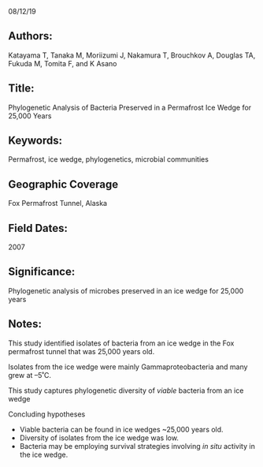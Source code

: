 08/12/19
## Authors:
Katayama T, Tanaka M, Moriizumi J, Nakamura T, Brouchkov A, Douglas TA, Fukuda M, Tomita F, and K Asano
## Title:
Phylogenetic Analysis of Bacteria Preserved in a Permafrost Ice Wedge for 25,000 Years
## Keywords:
Permafrost, ice wedge, phylogenetics, microbial communities
## Geographic Coverage
Fox Permafrost Tunnel, Alaska
## Field Dates:
2007
## Significance:
Phylogenetic analysis of microbes preserved in an ice wedge for 25,000 years

## Notes:
This study identified isolates of bacteria from an ice wedge in the Fox permafrost tunnel that was 25,000 years old.

Isolates from the ice wedge were mainly Gammaproteobacteria and many grew at –5˚C.

This study captures phylogenetic diversity of *viable* bacteria from an ice wedge

Concluding hypotheses
* Viable bacteria can be found in ice wedges ~25,000 years old.
* Diversity of isolates from the ice wedge was low.
* Bacteria may be employing survival strategies involving *in situ* activity in the ice wedge.
